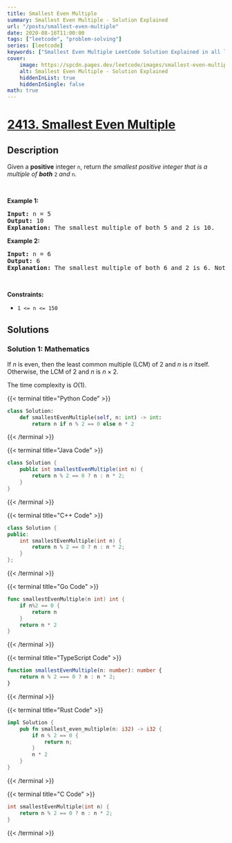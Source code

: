 ```yaml
---
title: Smallest Even Multiple
summary: Smallest Even Multiple - Solution Explained
url: "/posts/smallest-even-multiple"
date: 2020-08-16T11:00:00
tags: ["leetcode", "problem-solving"]
series: [leetcode]
keywords: ["Smallest Even Multiple LeetCode Solution Explained in all languages", "2413", "leetcode question 2413", "Smallest Even Multiple", "LeetCode", "leetcode solution in Python3 C++ Java Go PHP Ruby Swift TypeScript Rust C# JavaScript C", "GeeksforGeeks", "InterviewBit", "Coding Ninjas", "HackerRank", "HackerEarth", "CodeChef", "TopCoder", "AlgoExpert", "freeCodeCamp", "Codeforces", "GitHub", "AtCoder", "Samir Paul"]
cover:
    image: https://spcdn.pages.dev/leetcode/images/smallest-even-multiple.webp
    alt: Smallest Even Multiple - Solution Explained
    hiddenInList: true
    hiddenInSingle: false
math: true
---
```



# [2413. Smallest Even Multiple](https://leetcode.com/problems/smallest-even-multiple)


## Description

Given a <strong>positive</strong> integer <code>n</code>, return <em>the smallest positive integer that is a multiple of <strong>both</strong> </em><code>2</code><em> and </em><code>n</code>.

<p>&nbsp;</p>
<p><strong class="example">Example 1:</strong></p>

<pre>
<strong>Input:</strong> n = 5
<strong>Output:</strong> 10
<strong>Explanation:</strong> The smallest multiple of both 5 and 2 is 10.
</pre>

<p><strong class="example">Example 2:</strong></p>

<pre>
<strong>Input:</strong> n = 6
<strong>Output:</strong> 6
<strong>Explanation:</strong> The smallest multiple of both 6 and 2 is 6. Note that a number is a multiple of itself.
</pre>

<p>&nbsp;</p>
<p><strong>Constraints:</strong></p>

<ul>
	<li><code>1 &lt;= n &lt;= 150</code></li>
</ul>

## Solutions

### Solution 1: Mathematics

If $n$ is even, then the least common multiple (LCM) of $2$ and $n$ is $n$ itself. Otherwise, the LCM of $2$ and $n$ is $n \times 2$.

The time complexity is $O(1)$.

<!-- tabs:start -->

{{< terminal title="Python Code" >}}
```python
class Solution:
    def smallestEvenMultiple(self, n: int) -> int:
        return n if n % 2 == 0 else n * 2
```
{{< /terminal >}}

{{< terminal title="Java Code" >}}
```java
class Solution {
    public int smallestEvenMultiple(int n) {
        return n % 2 == 0 ? n : n * 2;
    }
}
```
{{< /terminal >}}

{{< terminal title="C++ Code" >}}
```cpp
class Solution {
public:
    int smallestEvenMultiple(int n) {
        return n % 2 == 0 ? n : n * 2;
    }
};
```
{{< /terminal >}}

{{< terminal title="Go Code" >}}
```go
func smallestEvenMultiple(n int) int {
	if n%2 == 0 {
		return n
	}
	return n * 2
}
```
{{< /terminal >}}

{{< terminal title="TypeScript Code" >}}
```ts
function smallestEvenMultiple(n: number): number {
    return n % 2 === 0 ? n : n * 2;
}
```
{{< /terminal >}}

{{< terminal title="Rust Code" >}}
```rust
impl Solution {
    pub fn smallest_even_multiple(n: i32) -> i32 {
        if n % 2 == 0 {
            return n;
        }
        n * 2
    }
}
```
{{< /terminal >}}

{{< terminal title="C Code" >}}
```c
int smallestEvenMultiple(int n) {
    return n % 2 == 0 ? n : n * 2;
}
```
{{< /terminal >}}

<!-- tabs:end -->

<!-- end -->
